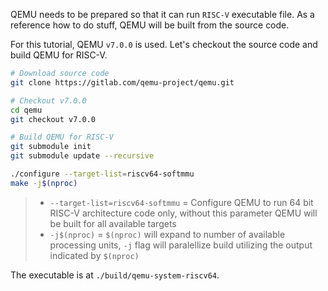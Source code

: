 QEMU needs to be prepared so that it can run `RISC-V` executable file. As a reference how to do stuff, QEMU will be built from the source code.

For this tutorial, QEMU `v7.0.0` is used. Let's checkout the source code and build QEMU for RISC-V.

``` bash
# Download source code
git clone https://gitlab.com/qemu-project/qemu.git

# Checkout v7.0.0
cd qemu
git checkout v7.0.0

# Build QEMU for RISC-V
git submodule init
git submodule update --recursive

./configure --target-list=riscv64-softmmu
make -j$(nproc)
```
> - `--target-list=riscv64-softmmu` = Configure QEMU to run 64 bit RISC-V architecture code only, without this parameter QEMU will be built for all available targets
> - `-j$(nproc)` = `$(nproc)` will expand to number of available processing units, `-j` flag will paralellize build utilizing the output indicated by `$(nproc)`

The executable is at `./build/qemu-system-riscv64`.
